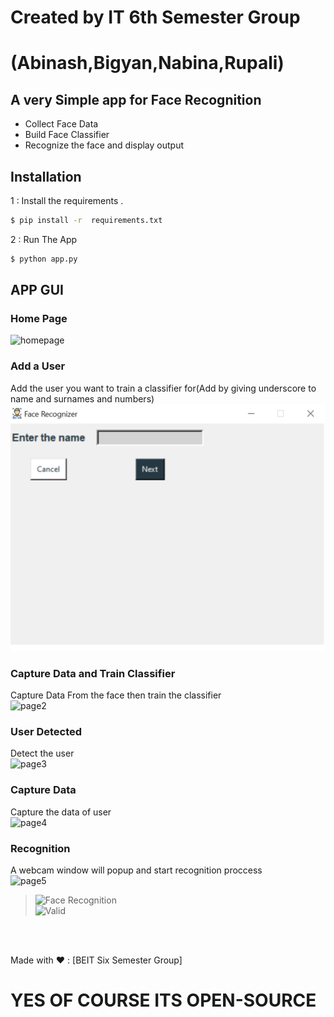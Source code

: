 # Created by IT 6th Semester Group
# (Abinash,Bigyan,Nabina,Rupali) 

## A very Simple app for Face Recognition  

  - Collect Face Data
  - Build Face Classifier 
  - Recognize the face and display output

## Installation

1 : Install the requirements .

```sh
$ pip install -r  requirements.txt
```

2 : Run The App 

```sh
$ python app.py
```

## APP GUI

### Home Page
![homepage](https://ibb.co/wJBZcq5)

### Add a User <br>
Add the user you want to train a classifier for(Add by giving underscore to name and surnames and numbers) <br>
![page1](https://github.com/theoptimist76/Face-Recognition-System/blob/main/snapshots/adduser.PNG)

### Capture Data and Train Classifier<br>
Capture Data From the face then train the classifier<br>
![page2](https://ibb.co/m8wJQPT)
<br>


### User Detected<br>
Detect the user<br>
![page3](https://ibb.co/ykQ675Y)
<br>

### Capture Data<br>
Capture the data of user<br>
![page4](https://ibb.co/m8wJQPT)
<br>

### Recognition <br>
A webcam window will popup and start recognition proccess<br>
![page5](https://ibb.co/f0xgtFL)<br>
>![Face Recognition](https://ibb.co/KWmzF7m)<br>
>![Valid](https://ibb.co/rQg4X4Z)<br>


<br><br>

Made with ❤ : [BEIT Six Semester Group]<br>

# YES OF COURSE ITS OPEN-SOURCE



